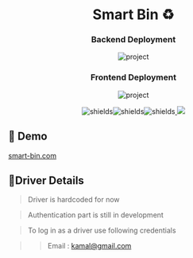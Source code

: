 <h1 align="center">Smart Bin ♻️</h1>
  
<h3 align="center">Backend Deployment</h3>
<p align="center"><img src="https://res.cloudinary.com/drmeavkzg/image/upload/v1725195923/WhatsApp_Image_2024-09-01_at_17.50.04_jboxnb.jpg" alt="project"></p>

<h3 align="center">Frontend Deployment</h3>
<p align="center"><img src="https://res.cloudinary.com/drmeavkzg/image/upload/v1725195923/WhatsApp_Image_2024-09-01_at_18.09.49_pswxtj.jpg" alt="project"></p>

<p align="center"><img src="https://img.shields.io/github/license/saurabhnative/create-frontend-readme" alt="shields"><img src="https://img.shields.io/github/stars/saurabhnative/create-frontend-readme" alt="shields"><img src="https://img.shields.io/github/forks/saurabhnative/create-frontend-readme" alt="shields"><a href="https://twitter.com/intent/tweet?text=Checkout%20readme-gen.vercel.app%20by%20@saurabhnative.%20Most%20advanced%20README%20generator%20for%20your%20Github projects🔥">
<a href="https://twitter.com/intent/tweet?text=Checkout%20readme-gen.vercel.app%20by%20@saurabhnative.%20Most%20advanced%20README%20generator%20for%20your%20Github projects🔥"><img src="https://img.shields.io/twitter/url?style=social&amp;url=https%3A%2F%2Fgithub.com%2Fsaurabhnative%2Fcreate-frontend-readme"></a>
</p>


<h2>🚀 Demo </h2>

[smart-bin.com](https://smartbin-ssda.onrender.com/)

<h2>🚗Driver Details</h2>

> Driver is hardcoded for now

> Authentication part is still in development

> To log in as a driver use following credentials

  >> Email : kamal@gmail.com






